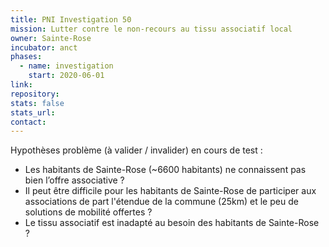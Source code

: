 ```yaml
---
title: PNI Investigation 50
mission: Lutter contre le non-recours au tissu associatif local
owner: Sainte-Rose
incubator: anct
phases:
  - name: investigation
    start: 2020-06-01
link: 
repository: 
stats: false
stats_url: 
contact:
---
```

<p>Hypothèses problème (à valider / invalider) en cours de test :</p>
<ul>
<li>Les habitants de Sainte-Rose (~6600 habitants) ne connaissent pas bien l’offre associative ?</li>
<li>Il peut être difficile pour les habitants de Sainte-Rose de participer aux associations de part l'étendue de la commune (25km) et le peu de solutions de mobilité offertes ?</li>
<li>Le tissu associatif est inadapté au besoin des habitants de Sainte-Rose ?</li>
</ul>
